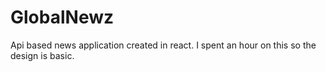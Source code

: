# GlobalNewz
Api based news application created in react. I spent an hour on this so the design is basic.

